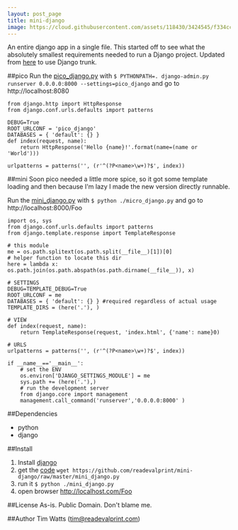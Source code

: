 ```yaml
---
layout: post_page
title: mini-django
image: https://cloud.githubusercontent.com/assets/118430/3424545/f334ccf6-ffd4-11e3-95eb-a9462b5ad69e.jpg
---
```


An entire django app in a single file. This started off to see what the absolutely smallest requirements needed to run a Django project. Updated from [here](http://olifante.blogs.com/covil/2010/04/minimal-django.html) to use Django trunk.

##pico
 Run the [pico_django.py](https://github.com/readevalprint/mini-django/blob/master/pico_django.py) with `$ PYTHONPATH=. django-admin.py runserver 0.0.0.0:8000 --settings=pico_django` and go to http://localhost:8080

    from django.http import HttpResponse
    from django.conf.urls.defaults import patterns

    DEBUG=True
    ROOT_URLCONF = 'pico_django'
    DATABASES = { 'default': {} }
    def index(request, name):
        return HttpResponse('Hello {name}!'.format(name=(name or 'World')))

    urlpatterns = patterns('', (r'^(?P<name>\w+)?$', index))

##mini
Soon pico needed a little more spice, so it got some template loading and then because I&#39;m lazy I made the new version directly runnable.

Run the [mini_django.py](https://github.com/readevalprint/mini-django/blob/master/mini_django.py) with `$ python ./micro_django.py` and go to http://localhost:8000/Foo


    import os, sys
    from django.conf.urls.defaults import patterns
    from django.template.response import TemplateResponse

    # this module
    me = os.path.splitext(os.path.split(__file__)[1])[0]
    # helper function to locate this dir
    here = lambda x: os.path.join(os.path.abspath(os.path.dirname(__file__)), x)

    # SETTINGS
    DEBUG=TEMPLATE_DEBUG=True
    ROOT_URLCONF = me
    DATABASES = { 'default': {} } #required regardless of actual usage
    TEMPLATE_DIRS = (here('.'), )

    # VIEW
    def index(request, name):
        return TemplateResponse(request, 'index.html', {'name': name}0)

    # URLS
    urlpatterns = patterns('', (r'^(?P<name>\w+)?$', index))

    if __name__=='__main__':
        # set the ENV
        os.environ['DJANGO_SETTINGS_MODULE'] = me
        sys.path += (here('.'),)
        # run the development server
        from django.core import management
        management.call_command('runserver','0.0.0.0:8000' )


##Dependencies
* python
* django

##Install
1. Install [django](http://docs.djangoproject.com/en/dev/intro/install/)
2. get the [code](https://github.com/readevalprint/mini-django/raw/master/mini_django.py) `wget https://github.com/readevalprint/mini-django/raw/master/mini_django.py`
3. run it `$ python ./mini_django.py`
4. open browser http://localhost.com/Foo

##License
As-is. Public Domain. Don't blame me.

##Author
Tim Watts (tim@readevalprint.com)
